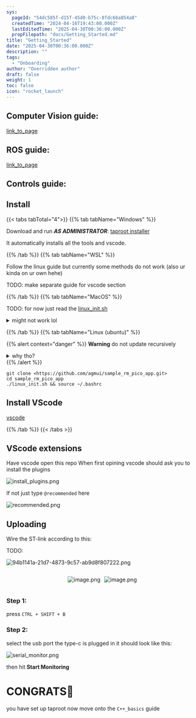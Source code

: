 ```yaml
---
sys:
  pageId: "54dc585f-d15f-45d0-b75c-8fdc66a854a8"
  createdTime: "2024-04-16T19:43:00.000Z"
  lastEditedTime: "2025-04-30T00:36:00.000Z"
  propFilepath: "docs/Getting_Started.md"
title: "Getting_Started"
date: "2025-04-30T00:36:00.000Z"
description: ""
tags:
  - "Onboarding"
author: "Overridden author"
draft: false
weight: 1
toc: false
icon: "rocket_launch"
---
```


## Computer Vision guide:

[link_to_page](86d45bc0-388b-4d26-8848-44f255f73d0e)

## ROS guide:

[link_to_page](3c76c1de-ec8f-46d6-8b0a-294005edc2d5)

## Controls guide:

## Install

{{< tabs tabTotal="4">}}
{{% tab tabName="Windows" %}}

Download and run _**AS ADMINISTRATOR**_: [taproot installer](https://github.com/Thornbots/TeachingFreshies/releases/tag/1.0)

It automatically installs all the tools and vscode.

{{% /tab %}}
{{% tab tabName="WSL" %}}

Follow the linux guide but currently some methods do not work (also ur kinda on ur own hehe)

TODO: make separate guide for vscode section

{{% /tab %}}
{{% tab tabName="MacOS" %}}

TODO: for now just read the [linux_init.sh](https://github.com/agmui/sample_rm_pico_app/blob/main/linux_init.sh)

<details>
<summary>might not work lol</summary>

`brew install libusb pkg-config`

Next install: [vscode](https://code.visualstudio.com/Download)

</details>

{{% /tab %}}
{{% tab tabName="Linux (ubuntu)" %}}

{{% alert context="danger" %}}
**Warning** do not update recursively
<details>
<summary>why tho?</summary>
There are some submodules that may go on for a while (like tinyusb) and I highly
recommend you don't need to get them.
If you want to see what submodules I update just look in `linux_init.sh`
</details>
{{% /alert %}}

```shell
git clone <https://github.com/agmui/sample_rm_pico_app.git>
cd sample_rm_pico_app
./linux_init.sh && source ~/.bashrc
```

## Install VScode

[vscode](https://code.visualstudio.com/Download)

{{% /tab %}}
{{< /tabs >}}

## VScode extensions

Have vscode open this repo
When first opining vscode should ask you to install the plugins

![install_plugins.png](https://prod-files-secure.s3.us-west-2.amazonaws.com/d518164a-d88e-44d1-a4ee-3adb3bd8bce0/89bd30f0-1825-4e77-867b-0a41ce370880/install_plugins.png?X-Amz-Algorithm=AWS4-HMAC-SHA256&X-Amz-Content-Sha256=UNSIGNED-PAYLOAD&X-Amz-Credential=ASIAZI2LB466VP4ITDO5%2F20250516%2Fus-west-2%2Fs3%2Faws4_request&X-Amz-Date=20250516T081211Z&X-Amz-Expires=3600&X-Amz-Security-Token=IQoJb3JpZ2luX2VjEIj%2F%2F%2F%2F%2F%2F%2F%2F%2F%2FwEaCXVzLXdlc3QtMiJIMEYCIQCmtacP4HGspZlNvlCW%2Bj79qOPeYOBS0Og8C%2Bxpk4eQKQIhAI9EGluXyKofXFCb97avv3Bd4Hso6pOwMY4cwPKmr3WcKv8DCEEQABoMNjM3NDIzMTgzODA1IgzK6TlQadXiSjZ4q%2Bkq3ANdS6zyxV9xhV9HpXUdcj7Nn94GbQ%2BKKlQLxNHjU6U4cgYkA31WbP%2BE5KAyV2xhs24vkxAX9wAwLltAMvdyn6X7qODKMQK9yoU%2FsroRMGasapJrlpdoPDGdQN%2B6O7qGjcUrDPY09JvzkawG26oF9PUivWCw2ESwmPLOnH0ROBNA7Cor6j9vA0VXiVKTAae13fOvVv%2F3jpSA0ltQHzNVasBCzy0iVu7HdwaQUgFuqul8f8F8wmyAJq%2FJXO5MIz%2FWYkWiyaaWDjIXs%2BRisEfEz2wyQjySXXNcxbtdyXhKxiofkcyoFsVpNGKVfIiTXUop4LrR1GTinNR20c9%2BfVFz7%2FUsW5Nc0V6nuYVwL0ITBhUKC%2FwB6wlNZb1%2FBMxjqZAbX5MlyHUsHJqp3pnrRYLRwC%2BZtTMPLg%2Fln6s7IYEwVf7NvSlHscqC3ldfhQYaPljAw2j4VBkGRRGR%2FiVneRkZE%2BH03NjEwcceTLDORa6uaPPWSwIjWo8Bfn3xPA1CpdUWErErcf1yxD%2BCJID3qPg9vOAvaIQzGmcAY2vPnd6VVLNTImKzEHstkfXCpxN5TWk55BWdPMHKjJngveI9RgW5MBONAWWlpOjHg2FU4MfxUWU4Md6obe4Its5lrw7KmzCt1JvBBjqkAZkd8zLnNt0Xrlf0q%2FIZhpTMo0ZSw5MFUVVrOBzzqzFzjbOnYxIFdWl914c1M%2BFGhPMnlB1QVfPdC8vBAZoPqB2D%2BDahg5NQmWt6IkTsmXBoalcKOhoJ2bPMj2ZZD1j2nPsSh%2FjdDzPbi9PnztaFAXVnVD9xl%2F3wV0XN6vcRspc%2FFgKbBnVur36JlKv7liD%2BmgeXVAjAvf4RyRPvnAqXDbQ13Nof&X-Amz-Signature=d575806282228428d9df5fcc548317f5c3c355c601729da5dec851f90757678c&X-Amz-SignedHeaders=host&x-id=GetObject)

If not just type `@recommended` here  

![recommended.png](https://prod-files-secure.s3.us-west-2.amazonaws.com/d518164a-d88e-44d1-a4ee-3adb3bd8bce0/61e661e9-5d85-4dfc-be0d-8d2097a5e793/recommended.png?X-Amz-Algorithm=AWS4-HMAC-SHA256&X-Amz-Content-Sha256=UNSIGNED-PAYLOAD&X-Amz-Credential=ASIAZI2LB466VP4ITDO5%2F20250516%2Fus-west-2%2Fs3%2Faws4_request&X-Amz-Date=20250516T081211Z&X-Amz-Expires=3600&X-Amz-Security-Token=IQoJb3JpZ2luX2VjEIj%2F%2F%2F%2F%2F%2F%2F%2F%2F%2FwEaCXVzLXdlc3QtMiJIMEYCIQCmtacP4HGspZlNvlCW%2Bj79qOPeYOBS0Og8C%2Bxpk4eQKQIhAI9EGluXyKofXFCb97avv3Bd4Hso6pOwMY4cwPKmr3WcKv8DCEEQABoMNjM3NDIzMTgzODA1IgzK6TlQadXiSjZ4q%2Bkq3ANdS6zyxV9xhV9HpXUdcj7Nn94GbQ%2BKKlQLxNHjU6U4cgYkA31WbP%2BE5KAyV2xhs24vkxAX9wAwLltAMvdyn6X7qODKMQK9yoU%2FsroRMGasapJrlpdoPDGdQN%2B6O7qGjcUrDPY09JvzkawG26oF9PUivWCw2ESwmPLOnH0ROBNA7Cor6j9vA0VXiVKTAae13fOvVv%2F3jpSA0ltQHzNVasBCzy0iVu7HdwaQUgFuqul8f8F8wmyAJq%2FJXO5MIz%2FWYkWiyaaWDjIXs%2BRisEfEz2wyQjySXXNcxbtdyXhKxiofkcyoFsVpNGKVfIiTXUop4LrR1GTinNR20c9%2BfVFz7%2FUsW5Nc0V6nuYVwL0ITBhUKC%2FwB6wlNZb1%2FBMxjqZAbX5MlyHUsHJqp3pnrRYLRwC%2BZtTMPLg%2Fln6s7IYEwVf7NvSlHscqC3ldfhQYaPljAw2j4VBkGRRGR%2FiVneRkZE%2BH03NjEwcceTLDORa6uaPPWSwIjWo8Bfn3xPA1CpdUWErErcf1yxD%2BCJID3qPg9vOAvaIQzGmcAY2vPnd6VVLNTImKzEHstkfXCpxN5TWk55BWdPMHKjJngveI9RgW5MBONAWWlpOjHg2FU4MfxUWU4Md6obe4Its5lrw7KmzCt1JvBBjqkAZkd8zLnNt0Xrlf0q%2FIZhpTMo0ZSw5MFUVVrOBzzqzFzjbOnYxIFdWl914c1M%2BFGhPMnlB1QVfPdC8vBAZoPqB2D%2BDahg5NQmWt6IkTsmXBoalcKOhoJ2bPMj2ZZD1j2nPsSh%2FjdDzPbi9PnztaFAXVnVD9xl%2F3wV0XN6vcRspc%2FFgKbBnVur36JlKv7liD%2BmgeXVAjAvf4RyRPvnAqXDbQ13Nof&X-Amz-Signature=c56aca1c4568d348e5c79d26308e9d3805e9351dfc20fe1358cba572ed9766b0&X-Amz-SignedHeaders=host&x-id=GetObject)

## Uploading

Wire the ST-link according to this:

TODO:

![94b1141a-21d7-4873-9c57-ab9d8f807222.png](https://prod-files-secure.s3.us-west-2.amazonaws.com/d518164a-d88e-44d1-a4ee-3adb3bd8bce0/e5fad17d-ab82-4300-9f4c-505ab4b1202c/94b1141a-21d7-4873-9c57-ab9d8f807222.png?X-Amz-Algorithm=AWS4-HMAC-SHA256&X-Amz-Content-Sha256=UNSIGNED-PAYLOAD&X-Amz-Credential=ASIAZI2LB466VP4ITDO5%2F20250516%2Fus-west-2%2Fs3%2Faws4_request&X-Amz-Date=20250516T081211Z&X-Amz-Expires=3600&X-Amz-Security-Token=IQoJb3JpZ2luX2VjEIj%2F%2F%2F%2F%2F%2F%2F%2F%2F%2FwEaCXVzLXdlc3QtMiJIMEYCIQCmtacP4HGspZlNvlCW%2Bj79qOPeYOBS0Og8C%2Bxpk4eQKQIhAI9EGluXyKofXFCb97avv3Bd4Hso6pOwMY4cwPKmr3WcKv8DCEEQABoMNjM3NDIzMTgzODA1IgzK6TlQadXiSjZ4q%2Bkq3ANdS6zyxV9xhV9HpXUdcj7Nn94GbQ%2BKKlQLxNHjU6U4cgYkA31WbP%2BE5KAyV2xhs24vkxAX9wAwLltAMvdyn6X7qODKMQK9yoU%2FsroRMGasapJrlpdoPDGdQN%2B6O7qGjcUrDPY09JvzkawG26oF9PUivWCw2ESwmPLOnH0ROBNA7Cor6j9vA0VXiVKTAae13fOvVv%2F3jpSA0ltQHzNVasBCzy0iVu7HdwaQUgFuqul8f8F8wmyAJq%2FJXO5MIz%2FWYkWiyaaWDjIXs%2BRisEfEz2wyQjySXXNcxbtdyXhKxiofkcyoFsVpNGKVfIiTXUop4LrR1GTinNR20c9%2BfVFz7%2FUsW5Nc0V6nuYVwL0ITBhUKC%2FwB6wlNZb1%2FBMxjqZAbX5MlyHUsHJqp3pnrRYLRwC%2BZtTMPLg%2Fln6s7IYEwVf7NvSlHscqC3ldfhQYaPljAw2j4VBkGRRGR%2FiVneRkZE%2BH03NjEwcceTLDORa6uaPPWSwIjWo8Bfn3xPA1CpdUWErErcf1yxD%2BCJID3qPg9vOAvaIQzGmcAY2vPnd6VVLNTImKzEHstkfXCpxN5TWk55BWdPMHKjJngveI9RgW5MBONAWWlpOjHg2FU4MfxUWU4Md6obe4Its5lrw7KmzCt1JvBBjqkAZkd8zLnNt0Xrlf0q%2FIZhpTMo0ZSw5MFUVVrOBzzqzFzjbOnYxIFdWl914c1M%2BFGhPMnlB1QVfPdC8vBAZoPqB2D%2BDahg5NQmWt6IkTsmXBoalcKOhoJ2bPMj2ZZD1j2nPsSh%2FjdDzPbi9PnztaFAXVnVD9xl%2F3wV0XN6vcRspc%2FFgKbBnVur36JlKv7liD%2BmgeXVAjAvf4RyRPvnAqXDbQ13Nof&X-Amz-Signature=c2bad2c3a5a1669732f8c3f2bdae11c909261b837ea67863b804de51fb759d99&X-Amz-SignedHeaders=host&x-id=GetObject)

<div style="display: flex;flex-direction: row; column-gap:10px; max-width: 630px;justify-content: center;">
<div>

![image.png](https://prod-files-secure.s3.us-west-2.amazonaws.com/d518164a-d88e-44d1-a4ee-3adb3bd8bce0/210ecb78-1116-4d7b-b9b7-2292f66fa2c2/image.png?X-Amz-Algorithm=AWS4-HMAC-SHA256&X-Amz-Content-Sha256=UNSIGNED-PAYLOAD&X-Amz-Credential=ASIAZI2LB4666Y2CZQBX%2F20250516%2Fus-west-2%2Fs3%2Faws4_request&X-Amz-Date=20250516T081221Z&X-Amz-Expires=3600&X-Amz-Security-Token=IQoJb3JpZ2luX2VjEIj%2F%2F%2F%2F%2F%2F%2F%2F%2F%2FwEaCXVzLXdlc3QtMiJIMEYCIQD05nQJOxAa%2BXVnaojKHllmHwLdyBqEiXv6I%2B1p0uZ%2FQgIhALldenzvVGhavJwCUDl9F57KYitRoavykGCkFaNB%2BZ%2B%2FKv8DCEEQABoMNjM3NDIzMTgzODA1IgxD84x%2B6Xee%2BUrgGbcq3APLetPe0i1Y2ncVQC%2BiVmGHZN0OI3qI55IE4KBjn2T%2FclueBYW1sMsAmxIvdrXy%2BfkG9xTsQwOM61GBSVaV1Ms6fF8xgmzTkNN4I8lkJr%2FoarW8dG8zaWM%2BfE83oeUpkBhTzXyU9fJnbbPYOxNRe%2FJrQLwu5Viq7XzananYwW4iT7jaLkBKth%2B5cseFrh9pV5Z10K6RnmiYcpqGhYWHiMpZSyEgHDTlUzCTyeokkn%2B2d5OnusvPGAVTrpxo7zgXRX1%2BwuBwb8H85pBfP1aMbtzTyPf5qcbVsZlwk2gMlow0OopeIuZtLLo1W9NqRIasvSrwLsgqjIoVT1IZonZkYipgqJJkxfKLLe9qqKYKKhaOvHn148HB2ux26zyp9rfj8CZKeRcNKSujLtBqNr%2B9%2BMolSNbTAEeRKeUDS2XoEP5AJ6Lr%2BU7bZ0RVZBwJkSLH4wGT5cjlu%2F3Y%2BUAmQKI5t2X5Z%2By8jRasV4dH3yWtWyGTZgXADVf7JcI066mxLPMa1KDVlP%2Bak6s88HdVGppJikBREfqGIiAtkpMBvyUKIuCQPXQrEDeSAGIoweUxIqtDpSYFVvC5QP079EPWYZlqXvLfdS8UjFUMg0Na%2FjJ8Af0%2FHWkaWbDyEHznub8wyjCP05vBBjqkAVNehjQePHeBVLYWOq2aL27AcCU4Etk6eB59mHEf7E5MJPlDg0Upy698NFa6mpSlMIZhx9YowwcVYYsZeVtuiv9Yvy3DHPnAi85RINxrrX0owcvWfhVq9%2Bzrl5ROAPinR1mJ4%2FiZMCZhKY%2BXBuHlKLkoukyS%2FIhfWdftGvaKiGryH4VWTKxJ%2F%2BsaFPa662hlJlb2oEeeQdo19HmD%2FYUOPOkz69xR&X-Amz-Signature=4522569dc9b551e6d1828eb0b68a1a6d306232afc8fc9144bf488148d479b4de&X-Amz-SignedHeaders=host&x-id=GetObject)

</div>
<div>

![image.png](https://prod-files-secure.s3.us-west-2.amazonaws.com/d518164a-d88e-44d1-a4ee-3adb3bd8bce0/33a0fd0f-8ca6-4a86-8e09-26e95ded1fff/image.png?X-Amz-Algorithm=AWS4-HMAC-SHA256&X-Amz-Content-Sha256=UNSIGNED-PAYLOAD&X-Amz-Credential=ASIAZI2LB466YICUWT6K%2F20250516%2Fus-west-2%2Fs3%2Faws4_request&X-Amz-Date=20250516T081222Z&X-Amz-Expires=3600&X-Amz-Security-Token=IQoJb3JpZ2luX2VjEIj%2F%2F%2F%2F%2F%2F%2F%2F%2F%2FwEaCXVzLXdlc3QtMiJGMEQCIEKoLyrOwaBsfWqE6HXbEI42J%2B2%2BLPxGizCZNngVUlX5AiBW%2BNiZCJJgivtdVycHpHvxNHN65nuWDo%2F5CIdwB3IrpSr%2FAwhBEAAaDDYzNzQyMzE4MzgwNSIMQHh6jFFDNJDxTs0HKtwDAqp3sO8dxuaEafj8aBwPCKj67k56wMoc2yCJDl5fwRGgkuhjfP4rXjA5a%2B2U2VUUFgxdez%2FVE7QMvk93GdqhmrdWzr%2BDCpfvj%2BZ%2Bi84wcdNI26b0HalPn%2BpEmk7x14ARxQCq1%2FjN10tJoyexnu1KwYq9AF2subLG%2BzNnPW927madfoLcYyZD4Wpx16B1Crzk142eJ0HNdOHnQ9Z2Xx4YjM8zlg9naQnr5LjFWiBSy877LWjMNkRboFxYwEX0QK0hL4nbZ9sgeRn7jc7%2FVQY1WD%2Be0MqpZu5RXwEmlJ%2FAdV8zjq2TK7bLlKrvPSjrAduE2S%2F6a6OLsao7m6lLILLXSaZ%2FzkMg1x%2FsVW2yVAtAIhWh8dSj1jjIC6UqagdHlircehAWm7%2Bal3ACYH7H2n0cdWNqFTkeQknNIIhszaDHAi4iC5icm3WF0aMT9keXWzaWNSPegWzMyTVh%2Bix2e4fYXPDlDDs6BHO2YG5X6Yp8RkARbKIZAeUkyRwiXVetWN92y5Tg2hNPmPAXw09Xk4zcehAnwFlI%2Bry04lmwbRuDrp%2B7EKLr0yZlpDKDH%2BNYIYlh8QqQN%2B24pzGNBhcNSvTsLxbm1aItKm5OXKp82gFAag8x2EjE96UBLn%2BgnFgw%2FdKbwQY6pgH9%2BFSuBdsf%2BzWlmK5DmrbO2%2Bi88D9HwUDJhGOcCjKmDaUkPT%2BabD%2BDISlbCmsIPsjpVXHLI5eJy5GZf2DfLC4APpYDavkDBwllq1lkRiyF30s5PP%2BhL0pXzxKSf2HP26NyiuVD4h6izqNABn%2FsUQWUbRV8ProzMk3npDU99BYffTlfZjvmMT2m4tnHycQgnjeRIiehOcIFCdeWiYEqV8Btz1bkVhNw&X-Amz-Signature=5a8ef63a7f49816f067d72cc110935d7c50b602868d58c7e8496b9821c86c829&X-Amz-SignedHeaders=host&x-id=GetObject)

</div>
</div>

### Step 1:

press `CTRL + SHIFT + B`

### Step 2:

select the usb port the type-c is plugged in it should look like this:

![serial_monitor.png](https://prod-files-secure.s3.us-west-2.amazonaws.com/d518164a-d88e-44d1-a4ee-3adb3bd8bce0/f03f4774-05d4-4393-b6a0-d5efb6d315ab/serial_monitor.png?X-Amz-Algorithm=AWS4-HMAC-SHA256&X-Amz-Content-Sha256=UNSIGNED-PAYLOAD&X-Amz-Credential=ASIAZI2LB466VP4ITDO5%2F20250516%2Fus-west-2%2Fs3%2Faws4_request&X-Amz-Date=20250516T081211Z&X-Amz-Expires=3600&X-Amz-Security-Token=IQoJb3JpZ2luX2VjEIj%2F%2F%2F%2F%2F%2F%2F%2F%2F%2FwEaCXVzLXdlc3QtMiJIMEYCIQCmtacP4HGspZlNvlCW%2Bj79qOPeYOBS0Og8C%2Bxpk4eQKQIhAI9EGluXyKofXFCb97avv3Bd4Hso6pOwMY4cwPKmr3WcKv8DCEEQABoMNjM3NDIzMTgzODA1IgzK6TlQadXiSjZ4q%2Bkq3ANdS6zyxV9xhV9HpXUdcj7Nn94GbQ%2BKKlQLxNHjU6U4cgYkA31WbP%2BE5KAyV2xhs24vkxAX9wAwLltAMvdyn6X7qODKMQK9yoU%2FsroRMGasapJrlpdoPDGdQN%2B6O7qGjcUrDPY09JvzkawG26oF9PUivWCw2ESwmPLOnH0ROBNA7Cor6j9vA0VXiVKTAae13fOvVv%2F3jpSA0ltQHzNVasBCzy0iVu7HdwaQUgFuqul8f8F8wmyAJq%2FJXO5MIz%2FWYkWiyaaWDjIXs%2BRisEfEz2wyQjySXXNcxbtdyXhKxiofkcyoFsVpNGKVfIiTXUop4LrR1GTinNR20c9%2BfVFz7%2FUsW5Nc0V6nuYVwL0ITBhUKC%2FwB6wlNZb1%2FBMxjqZAbX5MlyHUsHJqp3pnrRYLRwC%2BZtTMPLg%2Fln6s7IYEwVf7NvSlHscqC3ldfhQYaPljAw2j4VBkGRRGR%2FiVneRkZE%2BH03NjEwcceTLDORa6uaPPWSwIjWo8Bfn3xPA1CpdUWErErcf1yxD%2BCJID3qPg9vOAvaIQzGmcAY2vPnd6VVLNTImKzEHstkfXCpxN5TWk55BWdPMHKjJngveI9RgW5MBONAWWlpOjHg2FU4MfxUWU4Md6obe4Its5lrw7KmzCt1JvBBjqkAZkd8zLnNt0Xrlf0q%2FIZhpTMo0ZSw5MFUVVrOBzzqzFzjbOnYxIFdWl914c1M%2BFGhPMnlB1QVfPdC8vBAZoPqB2D%2BDahg5NQmWt6IkTsmXBoalcKOhoJ2bPMj2ZZD1j2nPsSh%2FjdDzPbi9PnztaFAXVnVD9xl%2F3wV0XN6vcRspc%2FFgKbBnVur36JlKv7liD%2BmgeXVAjAvf4RyRPvnAqXDbQ13Nof&X-Amz-Signature=77c48f0055d301f195d78776c72f91278615f07df39f5b9ba595c3ad3e265486&X-Amz-SignedHeaders=host&x-id=GetObject)

then hit **Start Monitoring**

# CONGRATS🎉

you have set up taproot now move onto the `C++_basics` guide
